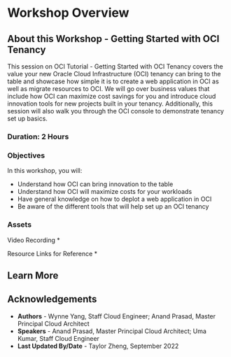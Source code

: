 # Workshop Overview

## About this Workshop - Getting Started with OCI Tenancy

This session on OCI Tutorial - Getting Started with OCI Tenancy covers the value your new Oracle Cloud Infrastructure (OCI) tenancy can bring to the table and showcase how simple it is to create a web application in OCI as well as migrate resources to OCI. We will go over business values that include how OCI can maximize cost savings for you and introduce cloud innovation tools for new projects built in your tenancy. Additionally, this session will also walk you through the OCI console to demonstrate tenancy set up basics. 

### **Duration: 2 Hours**

### Objectives

In this workshop, you will:
* Understand how OCI can bring innovation to the table
* Understand how OCI will maximize costs for your workloads
* Have general knowledge on how to deplot a web application in OCI
* Be aware of the different tools that will help set up an OCI tenancy


### **Assets**

Video Recording
* 

Resource Links for Reference 
* 

## Learn More


## Acknowledgements
* **Authors** - Wynne Yang, Staff Cloud Engineer; Anand Prasad, Master Principal Cloud Architect
* **Speakers** - Anand Prasad, Master Principal Cloud Architect; Uma Kumar, Staff Cloud Engineer
* **Last Updated By/Date** - Taylor Zheng, September 2022
